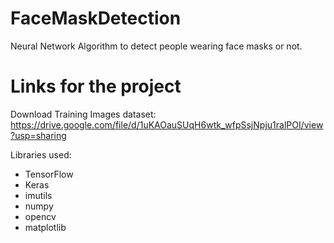 # FaceMaskDetection

Neural Network Algorithm to detect people wearing face masks or not.

# Links for the project

Download Training Images dataset: https://drive.google.com/file/d/1uKAOauSUqH6wtk_wfpSsjNpju1ralPOI/view?usp=sharing

Libraries used:

- TensorFlow 
- Keras 
- imutils 
- numpy 
- opencv 
- matplotlib
